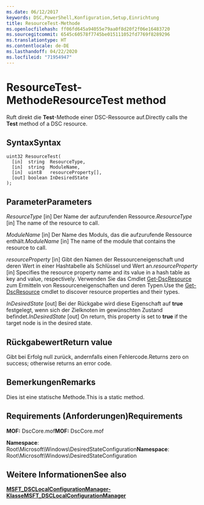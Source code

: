 ```yaml
---
ms.date: 06/12/2017
keywords: DSC,PowerShell,Konfiguration,Setup,Einrichtung
title: ResourceTest-Methode
ms.openlocfilehash: ff06fd645a94055e79aa0f8d20f2f06e16483720
ms.sourcegitcommit: 6545c60578f7745be015111052fd7769f8289296
ms.translationtype: HT
ms.contentlocale: de-DE
ms.lasthandoff: 04/22/2020
ms.locfileid: "71954947"
---
```

# <a name="resourcetest-method"></a><span data-ttu-id="704a3-103">ResourceTest-Methode</span><span class="sxs-lookup"><span data-stu-id="704a3-103">ResourceTest method</span></span>

<span data-ttu-id="704a3-104">Ruft direkt die **Test**-Methode einer DSC-Ressource auf.</span><span class="sxs-lookup"><span data-stu-id="704a3-104">Directly calls the **Test** method of a DSC resource.</span></span>

## <a name="syntax"></a><span data-ttu-id="704a3-105">Syntax</span><span class="sxs-lookup"><span data-stu-id="704a3-105">Syntax</span></span>

```mof
uint32 ResourceTest(
  [in]  string  ResourceType,
  [in]  string  ModuleName,
  [in]  uint8   resourceProperty[],
  [out] boolean InDesiredState
);
```

## <a name="parameters"></a><span data-ttu-id="704a3-106">Parameter</span><span class="sxs-lookup"><span data-stu-id="704a3-106">Parameters</span></span>

<span data-ttu-id="704a3-107">*ResourceType* \[in\] Der Name der aufzurufenden Ressource.</span><span class="sxs-lookup"><span data-stu-id="704a3-107">*ResourceType* \[in\] The name of the resource to call.</span></span>

<span data-ttu-id="704a3-108">*ModuleName* \[in\] Der Name des Moduls, das die aufzurufende Ressource enthält.</span><span class="sxs-lookup"><span data-stu-id="704a3-108">*ModuleName* \[in\] The name of the module that contains the resource to call.</span></span>

<span data-ttu-id="704a3-109">*resourceProperty* \[in\] Gibt den Namen der Ressourceneigenschaft und deren Wert in einer Hashtabelle als Schlüssel und Wert an.</span><span class="sxs-lookup"><span data-stu-id="704a3-109">*resourceProperty* \[in\] Specifies the resource property name and its value in a hash table as key and value, respectively.</span></span> <span data-ttu-id="704a3-110">Verwenden Sie das Cmdlet [Get-DscResource](/powershell/module/PSDesiredStateConfiguration/Get-DscResource) zum Ermitteln von Ressourceneigenschaften und deren Typen.</span><span class="sxs-lookup"><span data-stu-id="704a3-110">Use the [Get-DscResource](/powershell/module/PSDesiredStateConfiguration/Get-DscResource) cmdlet to discover resource properties and their types.</span></span>

<span data-ttu-id="704a3-111">*InDesiredState* \[out\] Bei der Rückgabe wird diese Eigenschaft auf **true** festgelegt, wenn sich der Zielknoten im gewünschten Zustand befindet.</span><span class="sxs-lookup"><span data-stu-id="704a3-111">*InDesiredState* \[out\] On return, this property is set to **true** if the target node is in the desired state.</span></span>

## <a name="return-value"></a><span data-ttu-id="704a3-112">Rückgabewert</span><span class="sxs-lookup"><span data-stu-id="704a3-112">Return value</span></span>

<span data-ttu-id="704a3-113">Gibt bei Erfolg null zurück, andernfalls einen Fehlercode.</span><span class="sxs-lookup"><span data-stu-id="704a3-113">Returns zero on success; otherwise returns an error code.</span></span>

## <a name="remarks"></a><span data-ttu-id="704a3-114">Bemerkungen</span><span class="sxs-lookup"><span data-stu-id="704a3-114">Remarks</span></span>

<span data-ttu-id="704a3-115">Dies ist eine statische Methode.</span><span class="sxs-lookup"><span data-stu-id="704a3-115">This is a static method.</span></span>

## <a name="requirements"></a><span data-ttu-id="704a3-116">Requirements (Anforderungen)</span><span class="sxs-lookup"><span data-stu-id="704a3-116">Requirements</span></span>

<span data-ttu-id="704a3-117">**MOF:** DscCore.mof</span><span class="sxs-lookup"><span data-stu-id="704a3-117">**MOF:** DscCore.mof</span></span>

<span data-ttu-id="704a3-118">**Namespace**: Root\Microsoft\Windows\DesiredStateConfiguration</span><span class="sxs-lookup"><span data-stu-id="704a3-118">**Namespace**: Root\Microsoft\Windows\DesiredStateConfiguration</span></span>

## <a name="see-also"></a><span data-ttu-id="704a3-119">Weitere Informationen</span><span class="sxs-lookup"><span data-stu-id="704a3-119">See also</span></span>

[<span data-ttu-id="704a3-120">**MSFT_DSCLocalConfigurationManager-Klasse**</span><span class="sxs-lookup"><span data-stu-id="704a3-120">**MSFT_DSCLocalConfigurationManager**</span></span>](msft-dsclocalconfigurationmanager.md)
